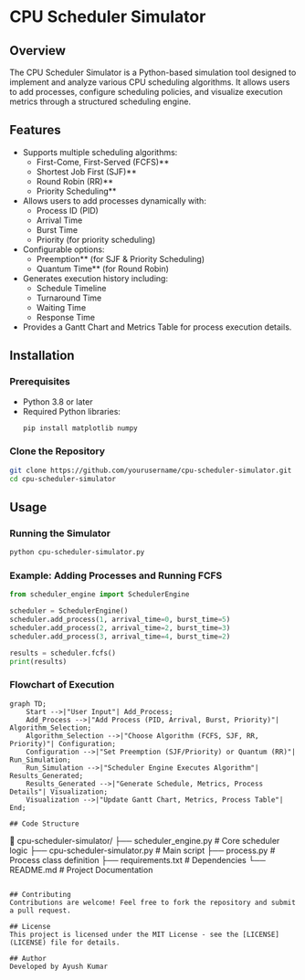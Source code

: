 
# CPU Scheduler Simulator

## Overview
The CPU Scheduler Simulator is a Python-based simulation tool designed to implement and analyze various CPU scheduling algorithms. It allows users to add processes, configure scheduling policies, and visualize execution metrics through a structured scheduling engine.

## Features
- Supports multiple scheduling algorithms:
  - First-Come, First-Served (FCFS)**
  - Shortest Job First (SJF)**
  - Round Robin (RR)**
  - Priority Scheduling**
- Allows users to add processes dynamically with:
  - Process ID (PID)
  - Arrival Time
  - Burst Time
  - Priority (for priority scheduling)
- Configurable options:
  - Preemption** (for SJF & Priority Scheduling)
  - Quantum Time** (for Round Robin)
- Generates execution history including:
  - Schedule Timeline
  - Turnaround Time
  - Waiting Time
  - Response Time
- Provides a Gantt Chart and Metrics Table for process execution details.

## Installation
### Prerequisites
- Python 3.8 or later
- Required Python libraries:
  ```bash
  pip install matplotlib numpy
  ```

### Clone the Repository
```bash
git clone https://github.com/yourusername/cpu-scheduler-simulator.git
cd cpu-scheduler-simulator
```

## Usage
### Running the Simulator
```bash
python cpu-scheduler-simulator.py
```

### Example: Adding Processes and Running FCFS
```python
from scheduler_engine import SchedulerEngine

scheduler = SchedulerEngine()
scheduler.add_process(1, arrival_time=0, burst_time=5)
scheduler.add_process(2, arrival_time=2, burst_time=3)
scheduler.add_process(3, arrival_time=4, burst_time=2)

results = scheduler.fcfs()
print(results)
```

### Flowchart of Execution
```mermaid
graph TD;
    Start -->|"User Input"| Add_Process;
    Add_Process -->|"Add Process (PID, Arrival, Burst, Priority)"| Algorithm_Selection;
    Algorithm_Selection -->|"Choose Algorithm (FCFS, SJF, RR, Priority)"| Configuration;
    Configuration -->|"Set Preemption (SJF/Priority) or Quantum (RR)"| Run_Simulation;
    Run_Simulation -->|"Scheduler Engine Executes Algorithm"| Results_Generated;
    Results_Generated -->|"Generate Schedule, Metrics, Process Details"| Visualization;
    Visualization -->|"Update Gantt Chart, Metrics, Process Table"| End;

## Code Structure
```
📂 cpu-scheduler-simulator/
├── scheduler_engine.py  # Core scheduler logic
├── cpu-scheduler-simulator.py  # Main script
├── process.py  # Process class definition
├── requirements.txt  # Dependencies
└── README.md  # Project Documentation
```

## Contributing
Contributions are welcome! Feel free to fork the repository and submit a pull request.

## License
This project is licensed under the MIT License - see the [LICENSE](LICENSE) file for details.

## Author
Developed by Ayush Kumar

